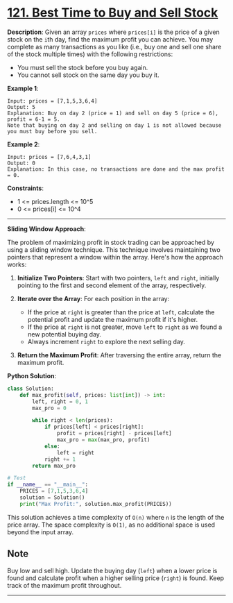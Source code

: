 # [121. Best Time to Buy and Sell Stock](https://leetcode.com/problems/best-time-to-buy-and-sell-stock/)

**Description**: Given an array `prices` where `prices[i]` is the price of a given stock on the `i`th day, find the maximum profit you can achieve. You may complete as many transactions as you like (i.e., buy one and sell one share of the stock multiple times) with the following restrictions:

- You must sell the stock before you buy again.
- You cannot sell stock on the same day you buy it.

**Example 1**:

```
Input: prices = [7,1,5,3,6,4]
Output: 5
Explanation: Buy on day 2 (price = 1) and sell on day 5 (price = 6), profit = 6-1 = 5.
Note that buying on day 2 and selling on day 1 is not allowed because you must buy before you sell.
```

**Example 2**:

```
Input: prices = [7,6,4,3,1]
Output: 0
Explanation: In this case, no transactions are done and the max profit = 0.
```

**Constraints**:

- 1 <= prices.length <= 10^5
- 0 <= prices[i] <= 10^4

---

**Sliding Window Approach**:

The problem of maximizing profit in stock trading can be approached by using a sliding window technique. This technique involves maintaining two pointers that represent a window within the array. Here's how the approach works:

1. **Initialize Two Pointers**: Start with two pointers, `left` and `right`, initially pointing to the first and second element of the array, respectively.

2. **Iterate over the Array**: For each position in the array:
   - If the price at `right` is greater than the price at `left`, calculate the potential profit and update the maximum profit if it's higher.
   - If the price at `right` is not greater, move `left` to `right` as we found a new potential buying day.
   - Always increment `right` to explore the next selling day.

3. **Return the Maximum Profit**: After traversing the entire array, return the maximum profit.

**Python Solution**:

```python
class Solution:
    def max_profit(self, prices: list[int]) -> int:
        left, right = 0, 1
        max_pro = 0

        while right < len(prices):
            if prices[left] < prices[right]:
                profit = prices[right] - prices[left]
                max_pro = max(max_pro, profit)
            else:
                left = right
            right += 1
        return max_pro

# Test
if __name__ == "__main__":
    PRICES = [7,1,5,3,6,4]
    solution = Solution()
    print("Max Profit:", solution.max_profit(PRICES))
```

This solution achieves a time complexity of `O(n)` where `n` is the length of the price array. The space complexity is `O(1)`, as no additional space is used beyond the input array.

## Note
Buy low and sell high. Update the buying day (`left`) when a lower price is found and calculate profit when a higher selling price (`right`) is found. Keep track of the maximum profit throughout.

---